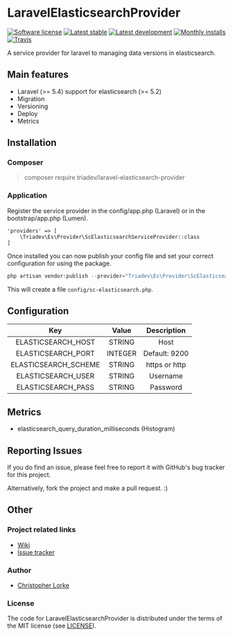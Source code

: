 # LaravelElasticsearchProvider

[![Software license][ico-license]](LICENSE)
[![Latest stable][ico-version-stable]][link-packagist]
[![Latest development][ico-version-dev]][link-packagist]
[![Monthly installs][ico-downloads-monthly]][link-downloads]
[![Travis][ico-travis]][link-travis]

A service provider for laravel to managing data versions in elasticsearch.

## Main features
- Laravel (>= 5.4) support for elasticsearch (>= 5.2)
- Migration
- Versioning
- Deploy
- Metrics

## Installation

### Composer
> composer require triadev/laravel-elasticsearch-provider

### Application
Register the service provider in the config/app.php (Laravel) or in the bootstrap/app.php (Lumen).
```
'providers' => [
    \Triadev\Es\Provider\ScElasticsearchServiceProvider::class
]
```

Once installed you can now publish your config file and set your correct configuration for using the package.
```php
php artisan vendor:publish --provider="Triadev\Es\Provider\ScElasticsearchServiceProvider" --tag="config"
```

This will create a file ```config/sc-elasticsearch.php```.

## Configuration
| Key        | Value           | Description  |
|:-------------:|:-------------:|:-----:|
| ELASTICSEARCH_HOST | STRING | Host |
| ELASTICSEARCH_PORT | INTEGER | Default: 9200 |
| ELASTICSEARCH_SCHEME | STRING | https or http |
| ELASTICSEARCH_USER | STRING | Username |
| ELASTICSEARCH_PASS | STRING | Password |

## Metrics
* elasticsearch_query_duration_milliseconds (Histogram)

## Reporting Issues
If you do find an issue, please feel free to report it with GitHub's bug tracker for this project.

Alternatively, fork the project and make a pull request. :)

## Other

### Project related links
- [Wiki](https://github.com/triadev/LaravelElasticsearchProvider/wiki)
- [Issue tracker](https://github.com/triadev/LaravelElasticsearchProvider/issues)

### Author
- [Christopher Lorke](mailto:christopher.lorke@gmx.de)

### License
The code for LaravelElasticsearchProvider is distributed under the terms of the MIT license (see [LICENSE](LICENSE)).

[ico-license]: https://img.shields.io/github/license/triadev/LaravelElasticsearchProvider.svg?style=flat-square
[ico-version-stable]: https://img.shields.io/packagist/v/triadev/laravel-elasticsearch-provider.svg?style=flat-square
[ico-version-dev]: https://img.shields.io/packagist/vpre/triadev/laravel-elasticsearch-provider.svg?style=flat-square
[ico-downloads-monthly]: https://img.shields.io/packagist/dm/triadev/laravel-elasticsearch-provider.svg?style=flat-square
[ico-travis]: https://travis-ci.org/triadev/LaravelElasticsearchProvider.svg?branch=master

[link-packagist]: https://packagist.org/packages/triadev/laravel-elasticsearch-provider
[link-downloads]: https://packagist.org/packages/triadev/laravel-elasticsearch-provider/stats
[link-travis]: https://travis-ci.org/triadev/LaravelElasticsearchProvider
